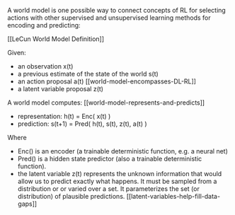 A world model is one possible way to connect concepts of RL for selecting actions with other supervised and unsupervised learning methods for encoding and predicting:

[[LeCun World Model Definition]]

Given:
 - an observation x(t)
 - a previous estimate of the state of the world s(t)
 - an action proposal a(t) [[world-model-encompasses-DL-RL]]
 - a latent variable proposal z(t)

A world model computes: [[world-model-represents-and-predicts]]
 - representation: h(t) = Enc( x(t) )
 - prediction: s(t+1) = Pred( h(t), s(t), z(t), a(t) )

Where
 - Enc() is an encoder (a trainable deterministic function, e.g. a neural net)
 - Pred() is a hidden state predictor (also a trainable deterministic function).
 - the latent variable z(t) represents the unknown information that would allow us to predict exactly what happens. It must be sampled from a distribution or or varied over a set. It parameterizes the set (or distribution) of plausible predictions. [[latent-variables-help-fill-data-gaps]]